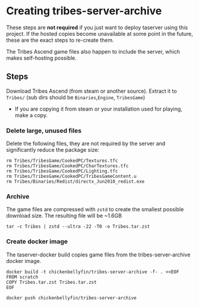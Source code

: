 # Creating tribes-server-archive

These steps are **not required** if you just want to deploy taserver using this project.
If the hosted copies become unavailable at some point in the future, these are the exact steps to re-create them.

The Tribes Ascend game files also happen to include the server, which makes self-hosting possible.

## Steps
Download Tribes Ascend (from steam or another source). Extract it to `Tribes/` (sub dirs should be `Binaries`,`Engine`, `TribesGame`)
- If you are copying it from steam or your installation used for playing, make a copy.

### Delete large, unused files
Delete the following files, they are not required by the server and significantly reduce the package size:

```
rm Tribes/TribesGame/CookedPC/Textures.tfc
rm Tribes/TribesGame/CookedPC/CharTextures.tfc
rm Tribes/TribesGame/CookedPC/Lighting.tfc
rm Tribes/TribesGame/CookedPC/TribesGameContent.u
rm Tribes/Binaries/Redist/directx_Jun2010_redist.exe
```

### Archive
The game files are compressed with `zstd` to create the smallest possible download size. The resulting file will be ~1.6GB
```
tar -c Tribes | zstd --ultra -22 -T0 -o Tribes.tar.zst
```

### Create docker image
The taserver-docker build copies game files from the tribes-server-archive docker image.

```
docker build -t chickenbellyfin/tribes-server-archive -f- . <<EOF
FROM scratch
COPY Tribes.tar.zst Tribes.tar.zst
EOF

docker push chickenbellyfin/tribes-server-archive
```
